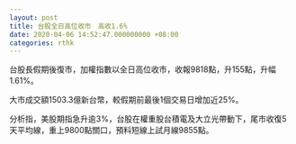 ```yaml
---
layout: post
title: 台股全日高位收市　高收1.6%
date: 2020-04-06 14:52:47.000000000 +08:00
categories: rthk
---
```


台股長假期後復市，加權指數以全日高位收市，收報9818點，升155點，升幅1.61%。

大市成交額1503.3億新台幣，較假期前最後1個交易日增加近25%。

分析指，美股期指急升逾3%，台股在權重股台積電及大立光帶動下，尾市收復5天平均線，重上9800點關口，預料短線上試月線9855點。
